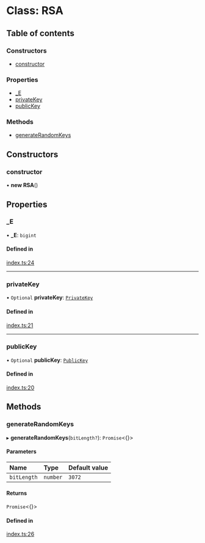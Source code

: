 # Class: RSA

## Table of contents

### Constructors

- [constructor](RSA.md#constructor)

### Properties

- [\_E](RSA.md#_e)
- [privateKey](RSA.md#privatekey)
- [publicKey](RSA.md#publickey)

### Methods

- [generateRandomKeys](RSA.md#generaterandomkeys)

## Constructors

### constructor

• **new RSA**()

## Properties

### \_E

• **\_E**: `bigint`

#### Defined in

[index.ts:24](https://github.com/juanelas/node-browser-skel/blob/4d9c5d5/src/ts/index.ts#L24)

___

### privateKey

• `Optional` **privateKey**: [`PrivateKey`](PrivateKey.md)

#### Defined in

[index.ts:21](https://github.com/juanelas/node-browser-skel/blob/4d9c5d5/src/ts/index.ts#L21)

___

### publicKey

• `Optional` **publicKey**: [`PublicKey`](PublicKey.md)

#### Defined in

[index.ts:20](https://github.com/juanelas/node-browser-skel/blob/4d9c5d5/src/ts/index.ts#L20)

## Methods

### generateRandomKeys

▸ **generateRandomKeys**(`bitLength?`): `Promise`<{}\>

#### Parameters

| Name | Type | Default value |
| :------ | :------ | :------ |
| `bitLength` | `number` | `3072` |

#### Returns

`Promise`<{}\>

#### Defined in

[index.ts:26](https://github.com/juanelas/node-browser-skel/blob/4d9c5d5/src/ts/index.ts#L26)
